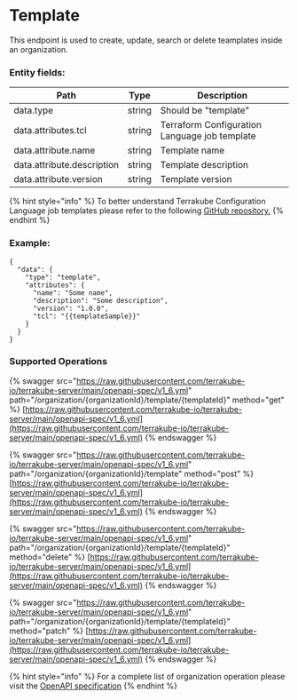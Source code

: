 # Template

This endpoint is used to create, update, search or delete teamplates inside an organization.

### Entity fields:

| Path                       | Type   | Description                                   |
| -------------------------- | ------ | --------------------------------------------- |
| data.type                  | string | Should be "template"                          |
| data.attributes.tcl        | string | Terraform Configuration Language job template |
| data.attribute.name        | string | Template name                                 |
| data.attribute.description | string | Template description                          |
| data.attribute.version     | string | Template version                              |

{% hint style="info" %}
To better understand Terrakube Configuration Language job templates please refer to the following [GitHub repository.](https://github.com/terrakube-io/terrakube-extensions)
{% endhint %}

### Example:

```
{
  "data": {
    "type": "template",
    "attributes": {
      "name": "Some name",
      "description": "Some description",
      "version": "1.0.0",
      "tcl": "{{templateSample}}"
    }
  }
}
```

### Supported Operations

{% swagger src="https://raw.githubusercontent.com/terrakube-io/terrakube-server/main/openapi-spec/v1_6.yml" path="/organization/{organizationId}/template/{templateId}" method="get" %}
[https://raw.githubusercontent.com/terrakube-io/terrakube-server/main/openapi-spec/v1_6.yml](https://raw.githubusercontent.com/terrakube-io/terrakube-server/main/openapi-spec/v1_6.yml)
{% endswagger %}

{% swagger src="https://raw.githubusercontent.com/terrakube-io/terrakube-server/main/openapi-spec/v1_6.yml" path="/organization/{organizationId}/template" method="post" %}
[https://raw.githubusercontent.com/terrakube-io/terrakube-server/main/openapi-spec/v1_6.yml](https://raw.githubusercontent.com/terrakube-io/terrakube-server/main/openapi-spec/v1_6.yml)
{% endswagger %}

{% swagger src="https://raw.githubusercontent.com/terrakube-io/terrakube-server/main/openapi-spec/v1_6.yml" path="/organization/{organizationId}/template/{templateId}" method="delete" %}
[https://raw.githubusercontent.com/terrakube-io/terrakube-server/main/openapi-spec/v1_6.yml](https://raw.githubusercontent.com/terrakube-io/terrakube-server/main/openapi-spec/v1_6.yml)
{% endswagger %}

{% swagger src="https://raw.githubusercontent.com/terrakube-io/terrakube-server/main/openapi-spec/v1_6.yml" path="/organization/{organizationId}/template/{templateId}" method="patch" %}
[https://raw.githubusercontent.com/terrakube-io/terrakube-server/main/openapi-spec/v1_6.yml](https://raw.githubusercontent.com/terrakube-io/terrakube-server/main/openapi-spec/v1_6.yml)
{% endswagger %}

{% hint style="info" %}
For a complete list of organization operation please visit the [OpenAPI specification](https://github.com/terrakube-io/terrakube-server/blob/main/openapi-spec/v1\_6.yml)
{% endhint %}
